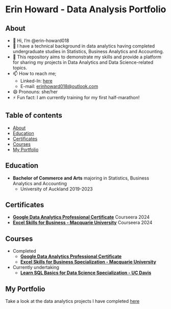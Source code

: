 # Erin Howard - Data Analysis Portfolio 

## About
- 👋 Hi, I’m @erin-howard018
- 📕 I have a technical background in data analytics having completed undergraduate studies in Statistics, Business Analytics and Accounting.
- 🌱 This repository aims to demonstrate  my skills and provide a platform for sharing my projects in Data Analytics and Data Science-related topics.
- 📫 How to reach me;
  + Linked-In: [here](https://www.linkedin.com/in/erin-howard-9854b32b4/)
  + E-mail: erinhoward018@outlook.com
- 😄 Pronouns: she/her
- ⚡ Fun fact: I am currently training for my first half-marathon!

## Table of contents
- [About](#about)
- [Education](#education)
- [Certificates](#certificates)
- [Courses](#courses)
- [My Portfolio](#portfolio-projects)

## Education
- **Bachelor of Commerce and Arts** majoring in Statistics, Business Analytics and Accounting
  +  University of Auckland 2019-2023

## Certificates
- [**Google Data Analytics Professional Certificate**](resources/CourseraET9Q3TNFCJGE.pdf) Courseera 2024
- [**Excel Skills for Business - Macquarie University**](resources/CourseraNFF0KNNVKDBL.pdf) Courseera 2024

## Courses
- Completed
  + [**Google Data Analytics Professional Certificate**](https://www.coursera.org/professional-certificates/google-data-analytics)
  + [**Excel Skills for Business Specialization - Macquarie University**](https://www.coursera.org/specializations/excel)
- Currently undertaking
  + [**Learn SQL Basics for Data Science Specialization - UC Davis**](https://www.coursera.org/specializations/learn-sql-basics-data-science)

## My Portfolio

Take a look at the data analytics projects I have completed [here](https://github.com/erin-howard018/data_analysis_portfolio)
